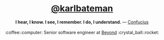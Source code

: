 <h1 align="center">
  <a href="https://github.com/karlbateman" target="_blank">@karlbateman</a>
</h1>

<div align="center">
  <strong>
    I hear, I know. I see, I remember. I do, I understand.
  </strong>
  — <a href="https://plato.stanford.edu/entries/confucius/">Confucius</a>
</div>

<br />

<div align="center">
  :coffee::computer: Senior software engineer at <a href="https://bynd.com" target="_blank">Beyond</a> :crystal_ball::rocket:
</div>

<br />

<div align="center">
  <!--
  <a href="https://nodejs.org/en/" target="_blank">
    <img src="https://img.shields.io/badge/-nodejs-green?style=for-the-badge">
  </a>

  <a href="https://www.python.org/" target="_blank">
    <img src="https://img.shields.io/badge/-python-3572A5?style=for-the-badge">
  </a>
  
  <a href="https://golang.org" target="_blank">
    <img src="https://img.shields.io/badge/-golang-00ADD8?style=for-the-badge">
  </a>
  
  <a href="https://www.rust-lang.org/" target="_blank">
    <img src="https://img.shields.io/badge/-rust-dea584?style=for-the-badge">
  </a>
  -->

  <!--
  <a href="" target="_blank">
    <img src="">
  </a>
  -->

  <!--
  <a href="https://javascript.com" target="_blank">
    <img src="https://img.shields.io/badge/-javascript-f1e05a?style=for-the-badge">
  </a>

  <a href="https://www.typescriptlang.org/" target="_blank">
    <img src="https://img.shields.io/badge/-typescript-2b7489?style=for-the-badge">
  </a>

  <a href="https://www.ruby-lang.org/en/" target="_blank">
    <img src="https://img.shields.io/badge/-ruby-701516?style=for-the-badge">
  </a>
  
  <a href="https://www.scala-lang.org/" target="_blank">
    <img src="https://img.shields.io/badge/-scala-c22d40?style=for-the-badge">
  </a>

  <a href="http://www.open-std.org/jtc1/sc22/wg14/" target="_blank">
    <img src="https://img.shields.io/badge/-C-555555?style=for-the-badge">
  </a>

  <a href="https://isocpp.org/" target="_blank">
    <img src="https://img.shields.io/badge/-C++-f34b7d?style=for-the-badge">
  </a>
  
  <a href="https://www.perl.org/" target="_blank">
    <img src="https://img.shields.io/badge/-perl-0298c3?style=for-the-badge">
  </a>

  <a href="https://www.php.net/" target="_blank">
    <img src="https://img.shields.io/badge/-php-4F5D95?style=for-the-badge">
  </a>

  <a href="https://docs.microsoft.com/en-us/dotnet/csharp/" target="_blank">
    <img src="https://img.shields.io/badge/-csharp-178600?style=for-the-badge">
  </a>

  <a href="https://docs.microsoft.com/en-us/windows-server/administration/windows-commands/powershell" target="_blank">
    <img src="https://img.shields.io/badge/-powershell-012456?style=for-the-badge">
  </a>

  <a href="https://developer.mozilla.org/en-US/docs/Web/HTML" target="_blank">
    <img src="https://img.shields.io/badge/-html-e34c26?style=for-the-badge">
  </a>

  <a href="https://developer.mozilla.org/en-US/docs/Web/CSS" target="_blank">
    <img src="https://img.shields.io/badge/-css-563d7c?style=for-the-badge">
  </a>

  <a href="https://www.java.com/en/" target="_blank">
    <img src="https://img.shields.io/badge/-java-b07219?style=for-the-badge">
  </a>
  
  <a href="https://webassembly.org/" target="_blank">
    <img src="https://img.shields.io/badge/-wasm-04133b?style=for-the-badge">
  </a>
  
  <a href="https://www.lua.org/" target="_blank">
    <img src="https://img.shields.io/badge/-lua-000080?style=for-the-badge">
  </a>

  <a href="https://crystal-lang.org/" target="_blank">
    <img src="https://img.shields.io/badge/-crystal-000100?style=for-the-badge">
  </a>

  <a href="https://www.gnu.org/software/bash/" target="_blank">
    <img src="https://img.shields.io/badge/-shell-89e051?style=for-the-badge">
  </a>

  <a href="https://www.docker.com/en/" target="_blank">
    <img src="https://img.shields.io/badge/-docker-384d54?style=for-the-badge">
  </a>
  -->
</div>

<!--Broken links, probably won't be coming back.
<br />

<div align="center">
  <h4>
    <span>
      :satellite:
      <a href="https://www.krb.dev">Website</a>
    </span>
    <span>&nbsp;&nbsp;|&nbsp;&nbsp;</span>
    <span>
      :books:
      <a href="https://www.krb.dev/posts">Blog</a>
    </span>
    <span>&nbsp;&nbsp;|&nbsp;&nbsp;</span>
    <span>
      :factory:
      <a href="https://www.krb.dev/projects">Projects</a>
    </span>
    <span>&nbsp;&nbsp;|&nbsp;&nbsp;</span>
    <span>
      :scroll:
      <a href="https://www.krb.dev/resume">Resume</a>
    </span>
  </h4>
</div>
-->
